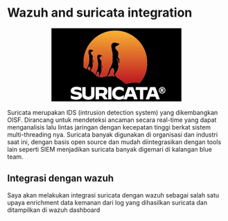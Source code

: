 # Wazuh and suricata integration

<p align="center">
  <img src="assets/img/suricata.jpg" width="300">
</p>

Suricata merupakan IDS (intrusion detection system) yang dikembangkan OISF. Dirancang untuk mendeteksi ancaman secara real-time yang dapat menganalisis lalu lintas jaringan dengan kecepatan tinggi berkat sistem multi-threading nya. Suricata banyak digunakan di organisasi dan industri saat ini, dengan basis open source dan mudah diintegrasikan dengan tools lain seperti SIEM menjadikan suricata banyak digemari di kalangan blue team.

## Integrasi dengan wazuh

Saya akan melakukan integrasi suricata dengan wazuh sebagai salah satu upaya enrichment data kemanan dari log yang dihasilkan suricata dan ditampilkan di wazuh dashboard

